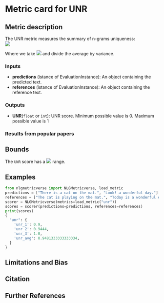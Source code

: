 # Metric card for UNR

## Metric description
The UNR metric measures the summary of n-grams uniqueness: <br><img src="https://render.githubusercontent.com/render/math?math={\frac{count(uniq_n_gram(y))}{count(n_gram(y))}}"><br>
  
Where we take <img src="https://render.githubusercontent.com/render/math?math={n \in [1,3]}"> and divide the average by variance.

### Inputs
- **predictions** (istance of EvaluationInstance): An object containing the predicted text.
- **references** (istance of EvaluationInstance): An object containing the reference text.

### Outputs
- **UNR**(`float` or `int`): UNR score. Minimum possible value is 0. Maximum possible value is 1

### Results from popular papers

## Bounds
The `UNR` score has a <img src="https://render.githubusercontent.com/render/math?math={[0,1]}"> range.

## Examples
```python
from nlgmetricverse import NLGMetricverse, load_metric
predictions = ["There is a cat on the mat.", "Look! a wonderful day."]
references = ["The cat is playing on the mat.", "Today is a wonderful day"]
scorer = NLGMetricverse(metrics=load_metric("unr"))
scores = scorer(predictions=predictions, references=references)
print(scores)
{ 
  "unr": { 
    'unr_1': 0.9,
    'unr_2': 0.9444,
    'unr_3': 1.0,
    'unr_avg': 0.9481333333333334,
  } 
}
```

## Limitations and Bias

## Citation

## Further References